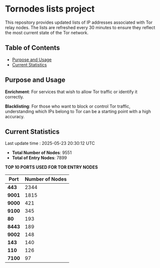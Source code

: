 # Tornodes lists project

This repository provides updated lists of IP addresses associated with Tor relay nodes. The lists are refreshed every 30 minutes to ensure they reflect the most current state of the Tor network.

## Table of Contents

- [Purpose and Usage](#purpose-and-usage)
- [Current Statistics](#current-statistics)


## Purpose and Usage

**Enrichment**: For services that wish to allow Tor traffic or identify it correctly.

**Blacklisting**: For those who want to block or control Tor traffic, understanding which IPs belong to Tor can be a starting point with a high accuracy.

## Current Statistics

Last update time : 2025-05-23 20:30:12 UTC

- **Total Number of Nodes**: 9551
- **Total of Entry Nodes**: 7899

**TOP 10 PORTS USED FOR TOR ENTRY NODES**

| **Port** | **Number of Nodes** |
|------|-----------------|
| **443**   | 2344  |
| **9001**   | 1815  |
| **9000**   | 421  |
| **9100**   | 345  |
| **80**   | 193  |
| **8443**   | 189  |
| **9002**   | 148  |
| **143**   | 140  |
| **110**   | 126  |
| **7100**   | 97  |

